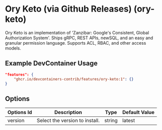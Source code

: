 
# Ory Keto (via Github Releases) (ory-keto)

Ory Keto is an implementation of 'Zanzibar: Google's Consistent, Global Authorization System'. Ships gRPC, REST APIs, newSQL, and an easy and granular permission language. Supports ACL, RBAC, and other access models.

## Example DevContainer Usage

```json
"features": {
    "ghcr.io/devcontainers-contrib/features/ory-keto:1": {}
}
```

## Options

| Options Id | Description | Type | Default Value |
|-----|-----|-----|-----|
| version | Select the version to install. | string | latest |


